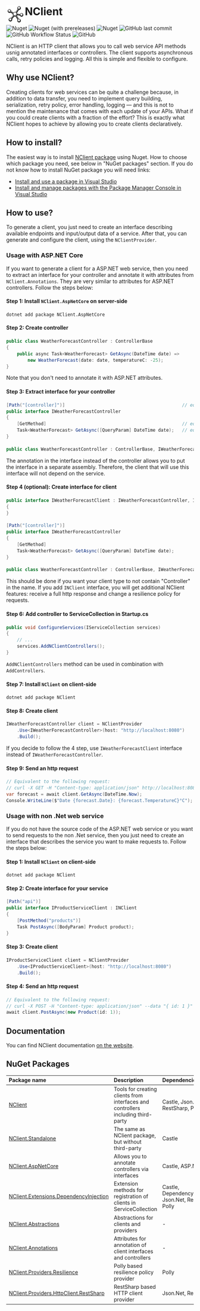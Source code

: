 # <img src="logo.png" width="50" height="50" align="left" alt="logo">NClient

![Nuget](https://img.shields.io/nuget/v/NClient)
![Nuget (with prereleases)](https://img.shields.io/nuget/vpre/NClient?label=nuget-pre)
![Nuget](https://img.shields.io/nuget/dt/NClient)
![GitHub last commit](https://img.shields.io/github/last-commit/nclient/NClient)
![GitHub Workflow Status](https://img.shields.io/github/workflow/status/nclient/NClient/Test)
![GitHub](https://img.shields.io/github/license/nclient/NClient)

NClient is an HTTP client that allows you to call web service API methods usnig annotated interfaces or controllers. The client supports asynchronous calls, retry policies and logging. All this is  simple and flexible to configure.

## Why use NClient?
Creating clients for web services can be quite a challenge because, in addition to data transfer, you need to implement query building, serialization, retry policy, error handling, logging — and this is not to mention the maintenance that comes with each update of your APIs. What if you could create clients with a fraction of the effort? This is exactly what NClient hopes to achieve by allowing you to create clients declaratively.

## How to install?
The easiest way is to install [NClient package](https://www.nuget.org/packages?q=Tags%3A"NClient") using Nuget. How to choose which package you need, see below in "NuGet packages" section. If you do not know how to install NuGet package you will need links:  
- [Install and use a package in Visual Studio](https://docs.microsoft.com/en-us/nuget/quickstart/install-and-use-a-package-in-visual-studio)  
- [Install and manage packages with the Package Manager Console in Visual Studio](https://docs.microsoft.com/en-us/nuget/consume-packages/install-use-packages-powershell)

## How to use?
To generate a client, you just need to create an interface describing available endpoints and input/output data of a service. After that, you can generate and configure the client, using the `NClientProvider`.
### Usage with ASP.NET Core
If you want to generate a client for a ASP.NET web service, then you need to extract an interface for your controller and annotate it with attributes from `NClient.Annotations`. They are very similar to attributes for ASP.NET controllers. Follow the steps below:
#### Step 1: Install `NClient.AspNetCore` on server-side
```
dotnet add package NClient.AspNetCore
```
#### Step 2: Create controller
```C#
public class WeatherForecastController : ControllerBase
{
    public async Task<WeatherForecast> GetAsync(DateTime date) =>
        new WeatherForecast(date: date, temperatureC: -25);
}
```
Note that you don't need to annotate it with ASP.NET attributes.
#### Step 3: Extract interface for your controller
```C#
[Path("[controller]")]                                            // equivalent to [ApiController, Route("[controller]")]
public interface IWeatherForecastController
{
    [GetMethod]                                                   // equivalent to [HttpGet]
    Task<WeatherForecast> GetAsync([QueryParam] DateTime date);   // equivalent to [FromQuery]
}

public class WeatherForecastController : ControllerBase, IWeatherForecastController { ... }
```
The annotation in the interface instead of the controller allows you to put the interface in a separate assembly. 
Therefore, the client that will use this interface will not depend on the service.
#### Step 4 (optional): Create interface for client
```C#
public interface IWeatherForecastClient : IWeatherForecastController, INClient
{
}

[Path("[controller]")]
public interface IWeatherForecastController
{
    [GetMethod]
    Task<WeatherForecast> GetAsync([QueryParam] DateTime date);
}

public class WeatherForecastController : ControllerBase, IWeatherForecastController { ... }
```
This should be done if you want your client type to not contain "Сontroller" in the name. If you add `INClient` interface, you will get additional NClient features: receive a full http response and change a resilience policy for requests.
#### Step 6: Add controller to ServiceCollection in Startup.cs
```C#
public void ConfigureServices(IServiceCollection services)
{
    // ...
    services.AddNClientControllers();
}
```
`AddNClientControllers` method can be used in combination with `AddControllers`.
#### Step 7: Install `NClient` on client-side
```
dotnet add package NClient
```
#### Step 8: Create client
```C#
IWeatherForecastController client = NClientProvider
    .Use<IWeatherForecastController>(host: "http://localhost:8080")
    .Build();
```
If you decide to follow the 4 step, use `IWeatherForecastClient` interface instead of `IWeatherForecastController`.
#### Step 9: Send an http request
```C#
// Equivalent to the following request: 
// curl -X GET -H "Content-type: application/json" http://localhost:8080/WeatherForecast?date=2021-03-13T00:15Z
var forecast = await client.GetAsync(DateTime.Now);
Console.WriteLine($"Date {forecast.Date}: {forecast.TemperatureC}°C");
```
### Usage with non .Net web service
If you do not have the source code of the ASP.NET web service or you want to send requests to the non .Net service, then you just need to create an interface that describes the service you want to make requests to. Follow the steps below:
#### Step 1: Install `NClient` on client-side
```
dotnet add package NClient
```
#### Step 2: Create interface for your service
```C#
[Path("api")]
public interface IProductServiceClient : INClient
{
    [PostMethod("products")]
    Task PostAsync([BodyParam] Product product);
}
```
#### Step 3: Create client
```C#
IProductServiceClient client = NClientProvider
    .Use<IProductServiceClient>(host: "http://localhost:8080")
    .Build();
```
#### Step 4: Send an http request
```C#
// Equivalent to the following request: 
// curl -X POST -H "Content-type: application/json" --data "{ id: 1 }" http://localhost:8080/api/products
await client.PostAsync(new Product(id: 1));
```

## Documentation
You can find NClient documentation [on the website](https://nclient.github.io/).

## NuGet Packages
| Package name                                             | Description                                            | Dependencies                                           |
| :------------------------------------------------------- | :----------------------------------------------------- |:------------------------------------------------------ |
| [NClient](https://www.nuget.org/packages/NClient) | Tools for creating clients from interfaces and controllers including third-party | Castle, Json.Net, RestSharp, Polly |
| [NClient.Standalone](https://www.nuget.org/packages/NClient.Standalone) | The same as NClient package, but without third-party | Castle |
| [NClient.AspNetCore](https://www.nuget.org/packages/NClient.AspNetCore) | Allows you to annotate controllers via interfaces | Castle, ASP.NET |
| [NClient.Extensions.DependencyInjection](https://www.nuget.org/packages/NClient.Extensions.DependencyInjection) | Extension methods for registration of clients in ServiceCollection | Castle, DependencyInjection, Json.Net, RestSharp, Polly |
| [NClient.Abstractions](https://www.nuget.org/packages/NClient.Abstractions) | Abstractions for clients and providers | - |
| [NClient.Annotations](https://www.nuget.org/packages/NClient.Annotations) | Attributes for annotation of client interfaces and controllers | - |
| [NClient.Providers.Resilience](https://www.nuget.org/packages/NClient.Providers.Resilience) | Polly based resilience policy provider | Polly |
| [NClient.Providers.HttpClient.RestSharp](https://www.nuget.org/packages/NClient.Providers.HttpClient.RestSharp) | RestSharp based HTTP client provider | Json.Net, RestSharp |
